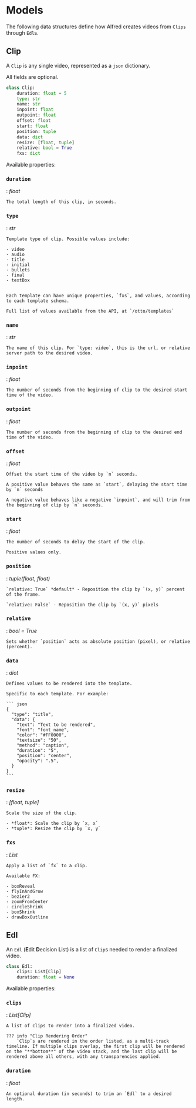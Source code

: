 # Models

The following data structures define how Alfred creates videos from `Clips` through `Edl`s.


## Clip
A `Clip` is any single video, represented as a `json` dictionary.

All fields are optional.

``` python
class Clip:
    duration: float = 5
    type: str
    name: str
    inpoint: float
    outpoint: float
    offset: float
    start: float
    position: tuple
    data: dict
    resize: [float, tuple]
    relative: bool = True
    fxs: dict
```
Available properties:

### `duration`
: *float*

    The total length of this clip, in seconds.

### `type`
: *str*

    Template type of clip. Possible values include:

    - video
    - audio
    - title
    - initial
    - bullets
    - final
    - textBox


    Each template can have unique properties, `fxs`, and values, according to each template schema.

    Full list of values available from the API, at `/otto/templates`

### `name`
: *str*

    The name of this clip. For `type: video`, this is the url, or relative server path to the desired video.

### `inpoint`
: *float*

    The number of seconds from the beginning of clip to the desired start time of the video.

### `outpoint`
: *float*

    The number of seconds from the beginning of clip to the desired end time of the video.

### `offset`
: *float*

    Offset the start time of the video by `n` seconds.

    A positive value behaves the same as `start`, delaying the start time by `n` seconds

    A negative value behaves like a negative `inpoint`, and will trim from the beginning of clip by `n` seconds.

### `start`
: *float*

    The number of seconds to delay the start of the clip.

    Positive values only.

### `position`
: *tuple(float, float)*

    `relative: True` *default* - Reposition the clip by `(x, y)` percent of the frame.

    `relative: False` - Reposition the clip by `(x, y)` pixels

### `relative`
: *bool = True*

    Sets whether `position` acts as absolute position (pixel), or relative (percent).

### `data`
: *dict*

    Defines values to be rendered into the template. 

    Specific to each template. For example:

    ``` json
    {
      "type": "title", 
      "data": {
        "text": "Text to be rendered",
        "font": "font_name",
        "color": "#FF0000",
        "textsize": "50",
        "method": "caption",
        "duration": "5",
        "position": "center",
        "opacity": ".5",
      }
    }
    ```

### `resize`
: *[float, tuple]*

    Scale the size of the clip.

    - *float*: Scale the clip by `x, x`
    - *tuple*: Resize the clip by `x, y`

### `fxs`
: *List*

    Apply a list of `fx` to a clip.

    Available FX:

    - boxReveal
    - flyInAndGrow
    - bezier2
    - zoomFromCenter
    - circleShrink
    - boxShrink
    - drawBoxOutline


## Edl
An `Edl` (**E**dit **D**ecision **L**ist) is a list of `Clip`s needed to render a finalized video. 
``` python
class Edl:
    clips: List[Clip]
    duration: float = None
```
Available properties:
### `clips`
: *List[Clip]*

    A list of clips to render into a finalized video.

    ??? info "Clip Rendering Order"
        `Clip`s are rendered in the order listed, as a multi-track timeline. If multiple clips overlap, the first clip will be rendered on the "**bottom**" of the video stack, and the last clip will be rendered above all others, with any transparencies applied. 

### `duration`
: *float*

    An optional duration (in seconds) to trim an `Edl` to a desired length.
